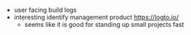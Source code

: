 
- user facing build logs
- interesting identify management product https://logto.io/
	- seems like it is good for standing up small projects fast